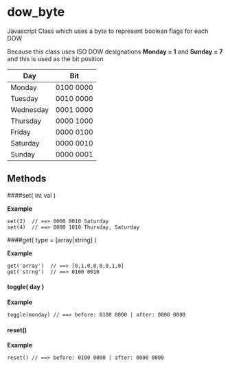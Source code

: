 # dow_byte
Javascript Class which uses a byte to represent boolean flags for each DOW

Because this class uses ISO DOW designations **Monday = 1** and **Sunday = 7** and this is used as the bit position

| Day  | Bit |
|---|---|
| Monday | 0100 0000 |
| Tuesday | 0010 0000 |
| Wednesday | 0001 0000 |
| Thursday | 0000 1000 |
| Friday | 0000 0100 |
| Saturday | 0000 0010 |
| Sunday | 0000 0001 |

## Methods
####set( int val )

**Example**

```
set(2)  // ==> 0000 0010 Saturday
set(4)  // ==> 0000 1010 Thursday, Saturday
```

####get( type = [array|string] )

**Example**

```
get('array')  // ==> [0,1,0,0,0,0,1,0]
get('strng')  // ==> 0100 0010
```

#### toggle( day )

**Example**

```
toggle(monday) // ==> before: 0100 0000 | after: 0000 0000
```

#### reset()

**Example**

```
reset() // ==> before: 0100 0000 | after: 0000 0000
```

